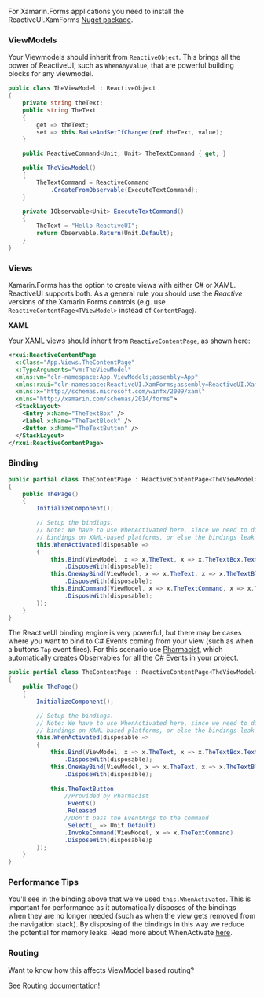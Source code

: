 For Xamarin.Forms applications you need to install the ReactiveUI.XamForms [Nuget package](https://www.nuget.org/packages/ReactiveUI.XamForms/).

### ViewModels

Your Viewmodels should inherit from `ReactiveObject`. This brings all the power of ReactiveUI, such as `WhenAnyValue`, that are powerful building blocks for any viewmodel.

```csharp
public class TheViewModel : ReactiveObject
{
    private string theText;
    public string TheText
    {
        get => theText;
        set => this.RaiseAndSetIfChanged(ref theText, value);
    }

    public ReactiveCommand<Unit, Unit> TheTextCommand { get; }

    public TheViewModel()
    {
        TheTextCommand = ReactiveCommand
            .CreateFromObservable(ExecuteTextCommand);
    }

    private IObservable<Unit> ExecuteTextCommand()
    {
        TheText = "Hello ReactiveUI";
        return Observable.Return(Unit.Default);
    }
}
```

### Views

Xamarin.Forms has the option to create views with either C# or XAML. ReactiveUI supports both. As a general rule you should use the _Reactive_ versions of the Xamarin.Forms controls (e.g. use `ReactiveContentPage<TViewModel>` instead of `ContentPage`).

**XAML**

Your XAML views should inherit from `ReactiveContentPage`, as shown here:

```xml
<rxui:ReactiveContentPage
  x:Class="App.Views.TheContentPage"
  x:TypeArguments="vm:TheViewModel"          
  xmlns:vm="clr-namespace:App.ViewModels;assembly=App"
  xmlns:rxui="clr-namespace:ReactiveUI.XamForms;assembly=ReactiveUI.XamForms"
  xmlns:x="http://schemas.microsoft.com/winfx/2009/xaml"
  xmlns="http://xamarin.com/schemas/2014/forms">
  <StackLayout>
    <Entry x:Name="TheTextBox" />
    <Label x:Name="TheTextBlock" />
    <Button x:Name="TheTextButton" />
  </StackLayout>
</rxui:ReactiveContentPage>
```

### Binding

```csharp
public partial class TheContentPage : ReactiveContentPage<TheViewModel>
{
    public ThePage()
    {
        InitializeComponent();

        // Setup the bindings.
        // Note: We have to use WhenActivated here, since we need to dispose the
        // bindings on XAML-based platforms, or else the bindings leak memory.
        this.WhenActivated(disposable =>
        {
            this.Bind(ViewModel, x => x.TheText, x => x.TheTextBox.Text)
                .DisposeWith(disposable);
            this.OneWayBind(ViewModel, x => x.TheText, x => x.TheTextBlock.Text)
                .DisposeWith(disposable);
            this.BindCommand(ViewModel, x => x.TheTextCommand, x => x.TheTextButton)
                .DisposeWith(disposable);
        });
    }
}
```

The ReactiveUI binding engine is very powerful, but there may be cases where you want to bind to C# Events coming from your view (such as when a buttons `Tap` event fires). For this scenario use [Pharmacist](https://github.com/reactiveui/Pharmacist), which automatically creates Observables for all the C# Events in your project.

```csharp
public partial class TheContentPage : ReactiveContentPage<TheViewModel>
{
    public ThePage()
    {
        InitializeComponent();

        // Setup the bindings.
        // Note: We have to use WhenActivated here, since we need to dispose the
        // bindings on XAML-based platforms, or else the bindings leak memory.
        this.WhenActivated(disposable =>
        {
            this.Bind(ViewModel, x => x.TheText, x => x.TheTextBox.Text)
                .DisposeWith(disposable);
            this.OneWayBind(ViewModel, x => x.TheText, x => x.TheTextBlock.Text)
                .DisposeWith(disposable);
                
            this.TheTextButton
                //Provided by Pharmacist
                .Events()
                .Released
                //Don't pass the EventArgs to the command
                .Select(_ => Unit.Default)
                .InvokeCommand(ViewModel, x => x.TheTextCommand)
                .DisposeWith(disposable)p
        });
    }
}
```

### Performance Tips

You'll see in the binding above that we've used `this.WhenActivated`. This is important for performance as it automatically disposes of the bindings when they are no longer needed (such as when the view gets removed from the navigation stack). By disposing of the bindings in this way we reduce the potential for memory leaks. Read more about WhenActivate [here](../when-activated).

### Routing

Want to know how this affects ViewModel based routing?

See [Routing documentation](../routing)!
